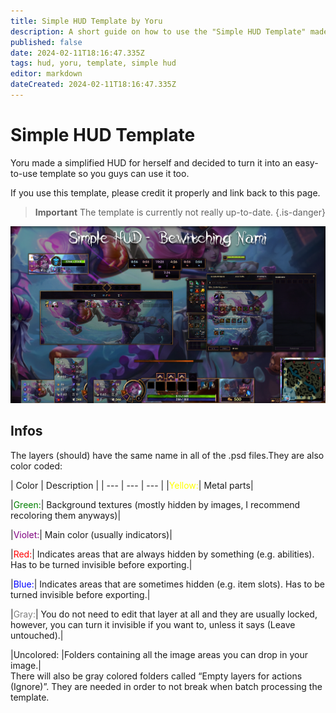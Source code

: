 ```yaml
---
title: Simple HUD Template by Yoru
description: A short guide on how to use the "Simple HUD Template" made by Yoru Queen of Night
published: false
date: 2024-02-11T18:16:47.335Z
tags: hud, yoru, template, simple hud
editor: markdown
dateCreated: 2024-02-11T18:16:47.335Z
---
```


# Simple HUD Template
Yoru made a simplified HUD for herself and decided to turn it into an easy-to-use template so you guys can use it too.

If you use this template, please credit it properly and link back to this page.

> **Important**
> The template is currently not really up-to-date.
{.is-danger}

![previewpic.webp](/user-pictures/vector/general-guides/simplehud/previewpic.webp)

## Infos

The layers (should) have the same name in all of the .psd files.They are also color coded:

| Color | Description |
| --- | --- | --- |
|<span style="color:yellow">Yellow:</span>| Metal parts|

|<span style="color:green">Green:</span>| Background textures (mostly hidden by images, I recommend recoloring them anyways)|

|<span style="color:purple">Violet:</span>| Main color (usually indicators)|

|<span style="color:red">Red:</span>| Indicates areas that are always hidden by something (e.g. abilities). Has to be turned invisible before exporting.|

|<span style="color:blue">Blue:</span>| Indicates areas that are sometimes hidden (e.g. item slots). Has to be turned invisible before exporting.|

|<span style="color:gray">Gray:</span>| You do not need to edit that layer at all and they are usually locked, however, you can turn it invisible if you want to, unless it says (Leave untouched).|

|Uncolored: |Folders containing all the image areas you can drop in your image.|
<br>
There will also be gray colored folders called “Empty layers for actions (Ignore)”. They are needed in order to not break when batch processing the template.

